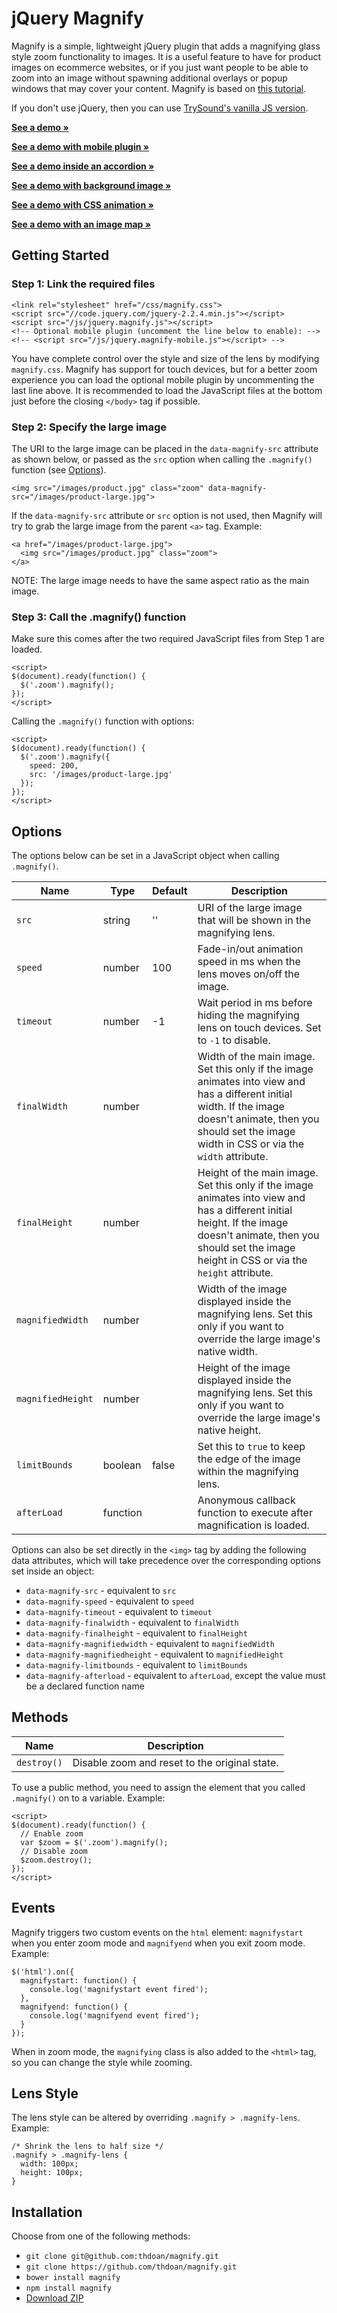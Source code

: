 # jQuery Magnify

Magnify is a simple, lightweight jQuery plugin that adds a magnifying glass style zoom functionality to images. It is a useful feature to have for product images on ecommerce websites, or if you just want people to be able to zoom into an image without spawning additional overlays or popup windows that may cover your content. Magnify is based on [this tutorial](http://thecodeplayer.com/walkthrough/magnifying-glass-for-images-using-jquery-and-css3).

If you don't use jQuery, then you can use [TrySound's vanilla JS version](https://github.com/TrySound/magnify/tree/fix-vanillajs).

**[See a demo &raquo;](https://thdoan.github.io/magnify/demo.html)**

**[See a demo with mobile plugin &raquo;](https://thdoan.github.io/magnify/demo-mobile.html)**

**[See a demo inside an accordion &raquo;](https://thdoan.github.io/magnify/demo-accordion.html)**

**[See a demo with background image &raquo;](https://thdoan.github.io/magnify/demo-background.html)**

**[See a demo with CSS animation &raquo;](https://thdoan.github.io/magnify/demo-animation.html)**

**[See a demo with an image map &raquo;](https://thdoan.github.io/magnify/demo-map.html)**

## Getting Started

### Step 1: Link the required files

```
<link rel="stylesheet" href="/css/magnify.css">
<script src="//code.jquery.com/jquery-2.2.4.min.js"></script>
<script src="/js/jquery.magnify.js"></script>
<!-- Optional mobile plugin (uncomment the line below to enable): -->
<!-- <script src="/js/jquery.magnify-mobile.js"></script> -->
```

You have complete control over the style and size of the lens by modifying `magnify.css`. Magnify has support for touch devices, but for a better zoom experience you can load the optional mobile plugin by uncommenting the last line above. It is recommended to load the JavaScript files at the bottom just before the closing `</body>` tag if possible.

### Step 2: Specify the large image

The URI to the large image can be placed in the `data-magnify-src` attribute as shown below, or passed as the `src` option when calling the `.magnify()` function (see [Options](#options)).

```
<img src="/images/product.jpg" class="zoom" data-magnify-src="/images/product-large.jpg">
```

If the `data-magnify-src` attribute or `src` option is not used, then Magnify will try to grab the large image from the parent `<a>` tag. Example:

```
<a href="/images/product-large.jpg">
  <img src="/images/product.jpg" class="zoom">
</a>
```

NOTE: The large image needs to have the same aspect ratio as the main image.

### Step 3: Call the .magnify() function

Make sure this comes after the two required JavaScript files from Step 1 are loaded.

```
<script>
$(document).ready(function() {
  $('.zoom').magnify();
});
</script>
```

Calling the `.magnify()` function with options:

```
<script>
$(document).ready(function() {
  $('.zoom').magnify({
    speed: 200,
    src: '/images/product-large.jpg'
  });
});
</script>
```

## Options

The options below can be set in a JavaScript object when calling `.magnify()`.

Name              | Type     | Default | Description
-----------       | -------- | ------- | -----------
`src`             | string   | ''      | URI of the large image that will be shown in the magnifying lens.
`speed`           | number   | 100     | Fade-in/out animation speed in ms when the lens moves on/off the image.
`timeout`         | number   | -1      | Wait period in ms before hiding the magnifying lens on touch devices. Set to `-1` to disable.
`finalWidth`      | number   |         | Width of the main image. Set this only if the image animates into view and has a different initial width. If the image doesn't animate, then you should set the image width in CSS or via the `width` attribute.
`finalHeight`     | number   |         | Height of the main image. Set this only if the image animates into view and has a different initial height. If the image doesn't animate, then you should set the image height in CSS or via the `height` attribute.
`magnifiedWidth`  | number   |         | Width of the image displayed inside the magnifying lens. Set this only if you want to override the large image's native width.
`magnifiedHeight` | number   |         | Height of the image displayed inside the magnifying lens. Set this only if you want to override the large image's native height.
`limitBounds`     | boolean  | false   | Set this to `true` to keep the edge of the image within the magnifying lens.
`afterLoad`       | function |         | Anonymous callback function to execute after magnification is loaded.

Options can also be set directly in the `<img>` tag by adding the following data attributes, which will take precedence over the corresponding options set inside an object:

- `data-magnify-src` - equivalent to `src`
- `data-magnify-speed` - equivalent to `speed`
- `data-magnify-timeout` - equivalent to `timeout`
- `data-magnify-finalwidth` - equivalent to `finalWidth`
- `data-magnify-finalheight` - equivalent to `finalHeight`
- `data-magnify-magnifiedwidth` - equivalent to `magnifiedWidth`
- `data-magnify-magnifiedheight` - equivalent to `magnifiedHeight`
- `data-magnify-limitbounds` - equivalent to `limitBounds`
- `data-magnify-afterload` - equivalent to `afterLoad`, except the value must be a declared function name

## Methods

Name        | Description
----------- | -----------
`destroy()` | Disable zoom and reset to the original state.

To use a public method, you need to assign the element that you called `.magnify()` on to a variable. Example:

```
<script>
$(document).ready(function() {
  // Enable zoom
  var $zoom = $('.zoom').magnify();
  // Disable zoom
  $zoom.destroy();
});
</script>
```

## Events

Magnify triggers two custom events on the `html` element: `magnifystart` when you enter zoom mode and `magnifyend` when you exit zoom mode. Example:

```
$('html').on({
  magnifystart: function() {
    console.log('magnifystart event fired');
  },
  magnifyend: function() {
    console.log('magnifyend event fired');
  }
});
```

When in zoom mode, the `magnifying` class is also added to the `<html>` tag, so you can change the style while zooming.

## Lens Style

The lens style can be altered by overriding `.magnify > .magnify-lens`. Example:

```
/* Shrink the lens to half size */
.magnify > .magnify-lens {
  width: 100px;
  height: 100px;
}
```

## Installation

Choose from one of the following methods:

- `git clone git@github.com:thdoan/magnify.git`
- `git clone https://github.com/thdoan/magnify.git`
- `bower install magnify`
- `npm install magnify`
- [Download ZIP](https://github.com/thdoan/magnify/archive/master.zip)
